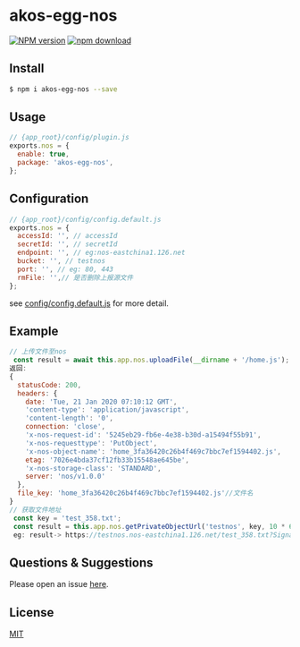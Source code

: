 # akos-egg-nos

[![NPM version][npm-image]][npm-url]
[![npm download][download-image]][download-url]

[npm-image]: https://img.shields.io/npm/v/egg-nos.svg?style=flat-square
[npm-url]: https://npmjs.org/package/egg-nos
[travis-image]: https://img.shields.io/travis/eggjs/egg-nos.svg?style=flat-square
[travis-url]: https://travis-ci.org/eggjs/egg-nos
[codecov-image]: https://img.shields.io/codecov/c/github/eggjs/egg-nos.svg?style=flat-square
[codecov-url]: https://codecov.io/github/eggjs/egg-nos?branch=master
[david-image]: https://img.shields.io/david/eggjs/egg-nos.svg?style=flat-square
[david-url]: https://david-dm.org/eggjs/egg-nos
[snyk-image]: https://snyk.io/test/npm/egg-nos/badge.svg?style=flat-square
[snyk-url]: https://snyk.io/test/npm/egg-nos
[download-image]: https://img.shields.io/npm/dm/egg-nos.svg?style=flat-square
[download-url]: https://npmjs.org/package/egg-nos

<!--
Description here.
-->

## Install

```bash
$ npm i akos-egg-nos --save
```

## Usage

```js
// {app_root}/config/plugin.js
exports.nos = {
  enable: true,
  package: 'akos-egg-nos',
};
```

## Configuration

```js
// {app_root}/config/config.default.js
exports.nos = {
  accessId: '', // accessId
  secretId: '', // secretId
  endpoint: '', // eg:nos-eastchina1.126.net
  bucket: '', // testnos
  port: '', // eg: 80, 443
  rmFile: '',// 是否删除上报源文件
};
```

see [config/config.default.js](config/config.default.js) for more detail.

## Example

<!-- example here -->
```js
// 上传文件至nos
 const result = await this.app.nos.uploadFile(__dirname + '/home.js');
返回:
{
  statusCode: 200,
  headers: {
    date: 'Tue, 21 Jan 2020 07:10:12 GMT',
    'content-type': 'application/javascript',
    'content-length': '0',
    connection: 'close',
    'x-nos-request-id': '5245eb29-fb6e-4e38-b30d-a15494f55b91',
    'x-nos-requesttype': 'PutObject',
    'x-nos-object-name': 'home_3fa36420c26b4f469c7bbc7ef1594402.js',
    etag: '7026e4bda37cf12fb33b15548ae645be',
    'x-nos-storage-class': 'STANDARD',
    server: 'nos/v1.0.0'
  },
  file_key: 'home_3fa36420c26b4f469c7bbc7ef1594402.js'//文件名
}
// 获取文件地址
 const key = 'test_358.txt';
 const result = this.app.nos.getPrivateObjectUrl('testnos', key, 10 * 60 * 1000);
 eg: result-> https://testnos.nos-eastchina1.126.net/test_358.txt?Signature=xxx&Expires=1579662403&NOSAccessKeyId=xxx
```

## Questions & Suggestions

Please open an issue [here](https://github.com/eggjs/egg/issues).

## License

[MIT](LICENSE)
